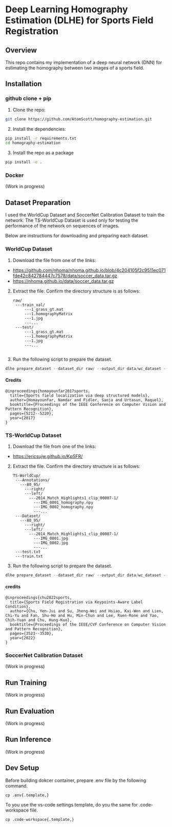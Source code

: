 # Deep Learning Homography Estimation (DLHE) for Sports Field Registration


## Overview

This repo contains my implementation of a deep neural network (DNN) for estimating the homography between two images of a sports field. 

## Installation

### github clone + pip

1. Clone the repo:

```bash
git clone https://github.com/AtomScott/homography-estimation.git
```

2. Install the dependencies:

```bash
pip install -r requirements.txt
cd homography-estimation
```

3. Install the repo as a package
  
```bash
pip install -e .
```

### Docker

(Work in progress)
## Dataset Preparation

I used the WorldCup Dataset and SoccerNet Calibration Dataset to train the network. The TS-WorldCup Dataset is used only for testing the performance of the network on sequences of images.

Below are instructions for downloading and preparing each dataset.

### WorldCup Dataset

1. Download the file from one of the links:

* https://github.com/nhoma/nhoma.github.io/blob/4c204105f2c9511ec071fde42c842784447c7578/data/soccer_data.tar.gz
* https://nhoma.github.io/data/soccer_data.tar.gz

2. Extract the file. Confirm the directory structure is as follows:
   ```
   raw/
    ---train_val/
        ---1_grass_gt.mat
        ---1.homographyMatrix
        ---1.jpg
        ---...
    ---test/
        ---1_grass_gt.mat
        ---1.homographyMatrix
        ---1.jpg
        ---...
    
   ```

3. Run the following script to prepare the dataset.

```python
dlhe prepare_dataset --dataset_dir raw/ --output_dir data/wc_dataset --dataset worldcup --visualize
```


#### Credits
```
@inproceedings{homayounfar2017sports,
  title={Sports field localization via deep structured models},
  author={Homayounfar, Namdar and Fidler, Sanja and Urtasun, Raquel},
  booktitle={Proceedings of the IEEE Conference on Computer Vision and Pattern Recognition},
  pages={5212--5220},
  year={2017}
}
```

### TS-WorldCup Dataset

1. Download the file from one of the links:

* https://ericsujw.github.io/KpSFR/

2. Extract the file. Confirm the directory structure is as follows:
   ```
   TS-WorldCup/
    ---Annotations/
      ---80_95/
        ---right/
        ---left/
          ---2014_Match_Highlights1_clip_00007-1/
            ---IMG_0001_homography.npy
            ---IMG_0002_homography.npy
            ---...
    ---Dataset/
      ---80_95/
        ---right/
        ---left/
          ---2014_Match_Highlights1_clip_00007-1/
            ---IMG_0001.jpg
            ---IMG_0002.jpg
            ---...
    ---test.txt
    ---train.txt    
   ```

3. Run the following script to prepare the dataset.

```python
dlhe prepare_dataset --dataset_dir raw/ --output_dir data/wc_dataset --dataset ts_worldcup --visualize
```

#### credits
```
@inproceedings{chu2022sports,
  title={Sports Field Registration via Keypoints-Aware Label Condition},
  author={Chu, Yen-Jui and Su, Jheng-Wei and Hsiao, Kai-Wen and Lien, Chi-Yu and Fan, Shu-Ho and Hu, Min-Chun and Lee, Ruen-Rone and Yao, Chih-Yuan and Chu, Hung-Kuo},
  booktitle={Proceedings of the IEEE/CVF Conference on Computer Vision and Pattern Recognition},
  pages={3523--3530},
  year={2022}
}
````

### SoccerNet Calibration Dataset

(Work in progress)

## Run Training

(Work in progress)

## Run Evaluation

(Work in progress)

## Run Inference

(Work in progress)



## Dev Setup

Before building dokcer container, prepare .env file by the following command.

```
cp .env{.template,}
```

To you use the vs-code settings template, do you the same for .code-workspace file.

```
cp .code-workspace{.template,}
```
